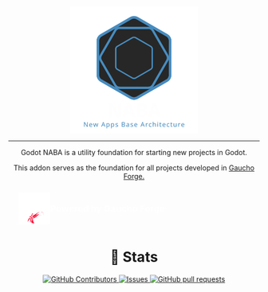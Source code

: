 <p align="center">
  <img width="256px" src="logos/naba_logo.png" align="center" alt="Godot NABA" />

  ---
  <p align="center">Godot NABA is a utility foundation for starting new projects in Godot.</p>
  <p align="center">This addon serves as the foundation for all projects developed in <a href="https://gauchoforge.com/">Gaucho Forge.</a></p>
</p>

<div align="center" style="color:white; padding:10px 20px; border-radius:8px; display:inline-flex; align-items:center; gap:10px;">
  <a href="https://gauchoforge.com" target="_blank" style="display:flex; align-items:center; text-decoration:none; color:white;">
    <img src="logos/gaucho_forge_logo_transparent.png" alt="Gaucho Forge Logo" width="64" />
    <span style="font-size:18px; font-weight:bold;">Powered by Gaucho Forge</span>
  </a>
</div>

<h1 align="center">🔎 Stats</h1>
<p align="center">
    <a href="https://github.com/darkalardev/Godot-NABA/graphs/contributors">
      <img alt="GitHub Contributors" src="https://img.shields.io/github/contributors/darkalardev/Godot-NABA" />
    </a>
    <a href="https://github.com/darkalardev/Godot-NABA/issues">
      <img alt="Issues" src="https://img.shields.io/github/issues/darkalardev/Godot-NABA?color=0088ff" />
    </a>
    <a href="https://github.com/darkalardev/Godot-NABA/pulls">
      <img alt="GitHub pull requests" src="https://img.shields.io/github/issues-pr/darkalardev/Godot-NABA?color=0088ff" />
    </a>
</p>
